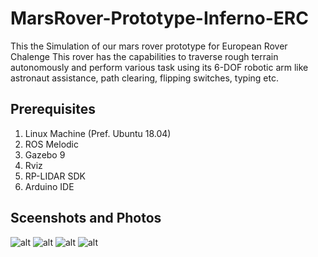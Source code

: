# MarsRover-Prototype-Inferno-ERC
This the Simulation of our mars rover prototype for European Rover Chalenge
This rover has the capabilities to traverse rough terrain autonomously and perform various task using its 6-DOF robotic arm like astronaut assistance, path clearing, flipping switches, typing etc.

## Prerequisites
1. Linux Machine (Pref. Ubuntu 18.04)
2. ROS Melodic 
3. Gazebo 9
4. Rviz
5. RP-LIDAR SDK
6. Arduino IDE

## Sceenshots and Photos
![alt](https://github.com/Ghanmohan/inferno-website/blob/main/public/images/novus.jpeg)
![alt](https://github.com/Ghanmohan/inferno-website/blob/main/public/images/novus_2.jpeg)
![alt](https://github.com/Ghanmohan/inferno-website/blob/main/public/images/novus_3.jpeg)
![alt](https://github.com/Ghanmohan/inferno-website/blob/main/public/images/ren.jpeg)
